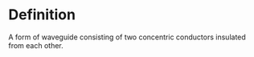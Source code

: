# Definition

A form of waveguide consisting of two concentric conductors insulated
from each other.
